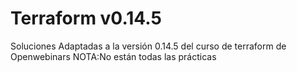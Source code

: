 # Terraform v0.14.5
Soluciones Adaptadas a la versión 0.14.5 del curso de terraform de Openwebinars
NOTA:No están todas las prácticas
